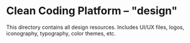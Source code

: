# Clean Coding Platform – "design"

This directory contains all design resources. Includes UI/UX files, logos, iconography, typography, color themes, etc.
